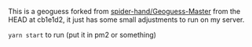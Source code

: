 This is a geoguess forked from [spider-hand/Geoguess-Master](https://github.com/spider-hand/Geoguess-Master) from the HEAD at cb1e1d2, it just has some small adjustments to run on my server.

`yarn start` to run (put it in pm2 or something)
